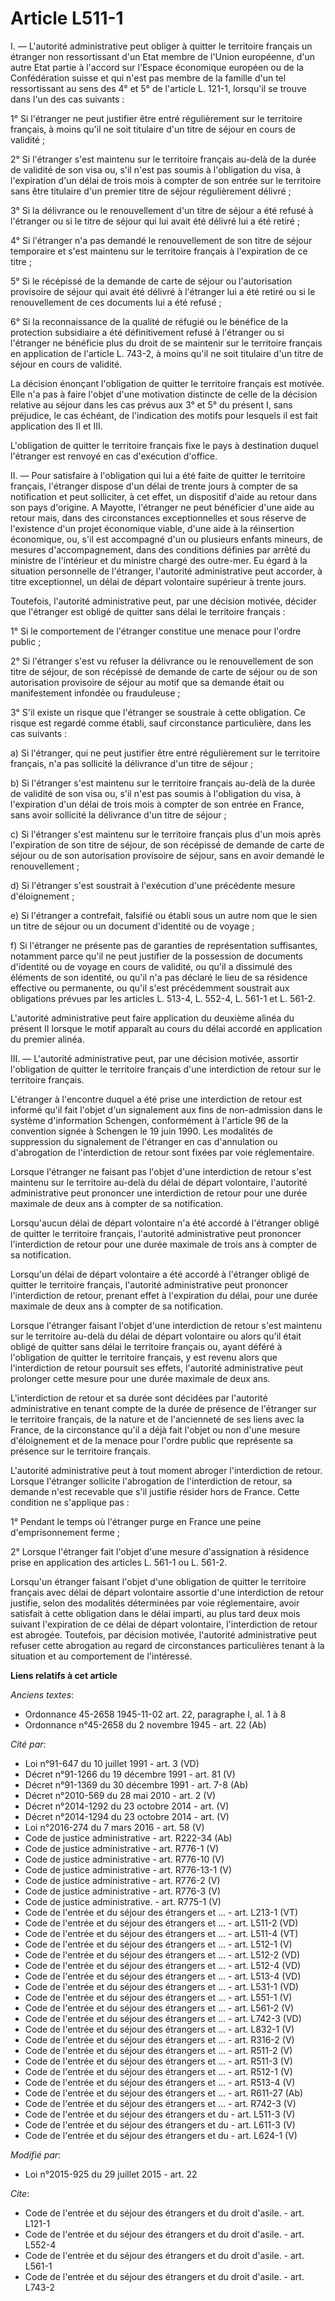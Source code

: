 # Article L511-1

I. ― L'autorité administrative peut obliger à quitter le territoire français un étranger non ressortissant d'un Etat membre
de l'Union européenne, d'un autre Etat partie à l'accord sur l'Espace économique européen ou de la Confédération suisse et
qui n'est pas membre de la famille d'un tel ressortissant au sens des 4° et 5° de l'article L. 121-1, lorsqu'il se trouve
dans l'un des cas suivants : 

1° Si l'étranger ne peut justifier être entré régulièrement sur le territoire français, à moins qu'il ne soit titulaire d'un
titre de séjour en cours de validité ; 

2° Si l'étranger s'est maintenu sur le territoire français au-delà de la durée de validité de son visa ou, s'il n'est pas
soumis à l'obligation du visa, à l'expiration d'un délai de trois mois à compter de son entrée sur le territoire sans être
titulaire d'un premier titre de séjour régulièrement délivré ; 

3° Si la délivrance ou le renouvellement d'un titre de séjour a été refusé à l'étranger ou si le titre de séjour qui lui
avait été délivré lui a été retiré ; 

4° Si l'étranger n'a pas demandé le renouvellement de son titre de séjour temporaire et s'est maintenu sur le territoire
français à l'expiration de ce titre ; 

5° Si le récépissé de la demande de carte de séjour ou l'autorisation provisoire de séjour qui avait été délivré à l'étranger
lui a été retiré ou si le renouvellement de ces documents lui a été refusé ; 

6° Si la reconnaissance de la qualité de réfugié ou le bénéfice de la protection subsidiaire a été définitivement refusé à
l'étranger ou si l'étranger ne bénéficie plus du droit de se maintenir sur le territoire français en application de l'article
L. 743-2, à moins qu'il ne soit titulaire d'un titre de séjour en cours de validité. 

La décision énonçant l'obligation de quitter le territoire français est motivée. Elle n'a pas à faire l'objet d'une
motivation distincte de celle de la décision relative au séjour dans les cas prévus aux 3° et 5° du présent I, sans
préjudice, le cas échéant, de l'indication des motifs pour lesquels il est fait application des II et III. 

L'obligation de quitter le territoire français fixe le pays à destination duquel l'étranger est renvoyé en cas d'exécution
d'office. 

II. ― Pour satisfaire à l'obligation qui lui a été faite de quitter le territoire français, l'étranger dispose d'un délai de
trente jours à compter de sa notification et peut solliciter, à cet effet, un dispositif d'aide au retour dans son pays
d'origine. A Mayotte, l'étranger ne peut bénéficier d'une aide au retour mais, dans des circonstances exceptionnelles et sous
réserve de l'existence d'un projet économique viable, d'une aide à la réinsertion économique, ou, s'il est accompagné d'un ou
plusieurs enfants mineurs, de mesures d'accompagnement, dans des conditions définies par arrêté du ministre de l'intérieur et
du ministre chargé des outre-mer. Eu égard à la situation personnelle de l'étranger, l'autorité administrative peut accorder,
à titre exceptionnel, un délai de départ volontaire supérieur à trente jours. 

Toutefois, l'autorité administrative peut, par une décision motivée, décider que l'étranger est obligé de quitter sans délai
le territoire français : 

1° Si le comportement de l'étranger constitue une menace pour l'ordre public ; 

2° Si l'étranger s'est vu refuser la délivrance ou le renouvellement de son titre de séjour, de son récépissé de demande de
carte de séjour ou de son autorisation provisoire de séjour au motif que sa demande était ou manifestement infondée ou
frauduleuse ; 

3° S'il existe un risque que l'étranger se soustraie à cette obligation. Ce risque est regardé comme établi, sauf
circonstance particulière, dans les cas suivants : 

a) Si l'étranger, qui ne peut justifier être entré régulièrement sur le territoire français, n'a pas sollicité la délivrance
d'un titre de séjour ; 

b) Si l'étranger s'est maintenu sur le territoire français au-delà de la durée de validité de son visa ou, s'il n'est pas
soumis à l'obligation du visa, à l'expiration d'un délai de trois mois à compter de son entrée en France, sans avoir
sollicité la délivrance d'un titre de séjour ; 

c) Si l'étranger s'est maintenu sur le territoire français plus d'un mois après l'expiration de son titre de séjour, de son
récépissé de demande de carte de séjour ou de son autorisation provisoire de séjour, sans en avoir demandé le
renouvellement ; 

d) Si l'étranger s'est soustrait à l'exécution d'une précédente mesure d'éloignement ; 

e) Si l'étranger a contrefait, falsifié ou établi sous un autre nom que le sien un titre de séjour ou un document d'identité
ou de voyage ; 

f) Si l'étranger ne présente pas de garanties de représentation suffisantes, notamment parce qu'il ne peut justifier de la
possession de documents d'identité ou de voyage en cours de validité, ou qu'il a dissimulé des éléments de son identité, ou
qu'il n'a pas déclaré le lieu de sa résidence effective ou permanente, ou qu'il s'est précédemment soustrait aux obligations
prévues par les articles L. 513-4, L. 552-4, L. 561-1 et L. 561-2. 

L'autorité administrative peut faire application du deuxième alinéa du présent II lorsque le motif apparaît au cours du délai
accordé en application du premier alinéa. 

III. ― L'autorité administrative peut, par une décision motivée, assortir l'obligation de quitter le territoire français
d'une interdiction de retour sur le territoire français. 

L'étranger à l'encontre duquel a été prise une interdiction de retour est informé qu'il fait l'objet d'un signalement aux
fins de non-admission dans le système d'information Schengen, conformément à l'article 96 de la convention signée à Schengen
le 19 juin 1990. Les modalités de suppression du signalement de l'étranger en cas d'annulation ou d'abrogation de
l'interdiction de retour sont fixées par voie réglementaire. 

Lorsque l'étranger ne faisant pas l'objet d'une interdiction de retour s'est maintenu sur le territoire au-delà du délai de
départ volontaire, l'autorité administrative peut prononcer une interdiction de retour pour une durée maximale de deux ans à
compter de sa notification. 

Lorsqu'aucun délai de départ volontaire n'a été accordé à l'étranger obligé de quitter le territoire français, l'autorité
administrative peut prononcer l'interdiction de retour pour une durée maximale de trois ans à compter de sa notification. 

Lorsqu'un délai de départ volontaire a été accordé à l'étranger obligé de quitter le territoire français, l'autorité
administrative peut prononcer l'interdiction de retour, prenant effet à l'expiration du délai, pour une durée maximale de
deux ans à compter de sa notification. 

Lorsque l'étranger faisant l'objet d'une interdiction de retour s'est maintenu sur le territoire au-delà du délai de départ
volontaire ou alors qu'il était obligé de quitter sans délai le territoire français ou, ayant déféré à l'obligation de
quitter le territoire français, y est revenu alors que l'interdiction de retour poursuit ses effets, l'autorité
administrative peut prolonger cette mesure pour une durée maximale de deux ans. 

L'interdiction de retour et sa durée sont décidées par l'autorité administrative en tenant compte de la durée de présence de
l'étranger sur le territoire français, de la nature et de l'ancienneté de ses liens avec la France, de la circonstance qu'il
a déjà fait l'objet ou non d'une mesure d'éloignement et de la menace pour l'ordre public que représente sa présence sur le
territoire français. 

L'autorité administrative peut à tout moment abroger l'interdiction de retour. Lorsque l'étranger sollicite l'abrogation de
l'interdiction de retour, sa demande n'est recevable que s'il justifie résider hors de France. Cette condition ne s'applique
pas : 

1° Pendant le temps où l'étranger purge en France une peine d'emprisonnement ferme ; 

2° Lorsque l'étranger fait l'objet d'une mesure d'assignation à résidence prise en application des articles L. 561-1 ou L.
561-2. 

Lorsqu'un étranger faisant l'objet d'une obligation de quitter le territoire français avec délai de départ volontaire
assortie d'une interdiction de retour justifie, selon des modalités déterminées par voie réglementaire, avoir satisfait à
cette obligation dans le délai imparti, au plus tard deux mois suivant l'expiration de ce délai de départ volontaire,
l'interdiction de retour est abrogée. Toutefois, par décision motivée, l'autorité administrative peut refuser cette
abrogation au regard de circonstances particulières tenant à la situation et au comportement de l'intéressé.

**Liens relatifs à cet article**

_Anciens textes_:

  - Ordonnance 45-2658 1945-11-02 art. 22, paragraphe I, al. 1 à 8
  - Ordonnance n°45-2658 du 2 novembre 1945 - art. 22 (Ab)

_Cité par_:

  - Loi n°91-647 du 10 juillet 1991 - art. 3 (VD)
  - Décret n°91-1266 du 19 décembre 1991 - art. 81 (V)
  - Décret n°91-1369 du 30 décembre 1991 - art. 7-8 (Ab)
  - Décret n°2010-569 du 28 mai 2010 - art. 2 (V)
  - Décret n°2014-1292 du 23 octobre 2014 - art. (V)
  - Décret n°2014-1294 du 23 octobre 2014 - art. (V)
  - Loi n°2016-274 du 7 mars 2016 - art. 58 (V)
  - Code de justice administrative - art. R222-34 (Ab)
  - Code de justice administrative - art. R776-1 (V)
  - Code de justice administrative - art. R776-10 (V)
  - Code de justice administrative - art. R776-13-1 (V)
  - Code de justice administrative - art. R776-2 (V)
  - Code de justice administrative - art. R776-3 (V)
  - Code de justice administrative. - art. R775-1 (V)
  - Code de l'entrée et du séjour des étrangers et ... - art. L213-1 (VT)
  - Code de l'entrée et du séjour des étrangers et ... - art. L511-2 (VD)
  - Code de l'entrée et du séjour des étrangers et ... - art. L511-4 (VT)
  - Code de l'entrée et du séjour des étrangers et ... - art. L512-1 (V)
  - Code de l'entrée et du séjour des étrangers et ... - art. L512-2 (VD)
  - Code de l'entrée et du séjour des étrangers et ... - art. L512-4 (VD)
  - Code de l'entrée et du séjour des étrangers et ... - art. L513-4 (VD)
  - Code de l'entrée et du séjour des étrangers et ... - art. L531-1 (VD)
  - Code de l'entrée et du séjour des étrangers et ... - art. L551-1 (V)
  - Code de l'entrée et du séjour des étrangers et ... - art. L561-2 (V)
  - Code de l'entrée et du séjour des étrangers et ... - art. L742-3 (VD)
  - Code de l'entrée et du séjour des étrangers et ... - art. L832-1 (V)
  - Code de l'entrée et du séjour des étrangers et ... - art. R316-2 (V)
  - Code de l'entrée et du séjour des étrangers et ... - art. R511-2 (V)
  - Code de l'entrée et du séjour des étrangers et ... - art. R511-3 (V)
  - Code de l'entrée et du séjour des étrangers et ... - art. R512-1 (V)
  - Code de l'entrée et du séjour des étrangers et ... - art. R513-4 (V)
  - Code de l'entrée et du séjour des étrangers et ... - art. R611-27 (Ab)
  - Code de l'entrée et du séjour des étrangers et ... - art. R742-3 (V)
  - Code de l'entrée et du séjour des étrangers et du  - art. L511-3 (V)
  - Code de l'entrée et du séjour des étrangers et du  - art. L611-3 (V)
  - Code de l'entrée et du séjour des étrangers et du  - art. L624-1 (V)

_Modifié par_:

  - Loi n°2015-925 du 29 juillet 2015 - art. 22

_Cite_:

  - Code de l'entrée et du séjour des étrangers et du droit d'asile. - art. L121-1
  - Code de l'entrée et du séjour des étrangers et du droit d'asile. - art. L552-4
  - Code de l'entrée et du séjour des étrangers et du droit d'asile. - art. L561-1
  - Code de l'entrée et du séjour des étrangers et du droit d'asile. - art. L743-2
